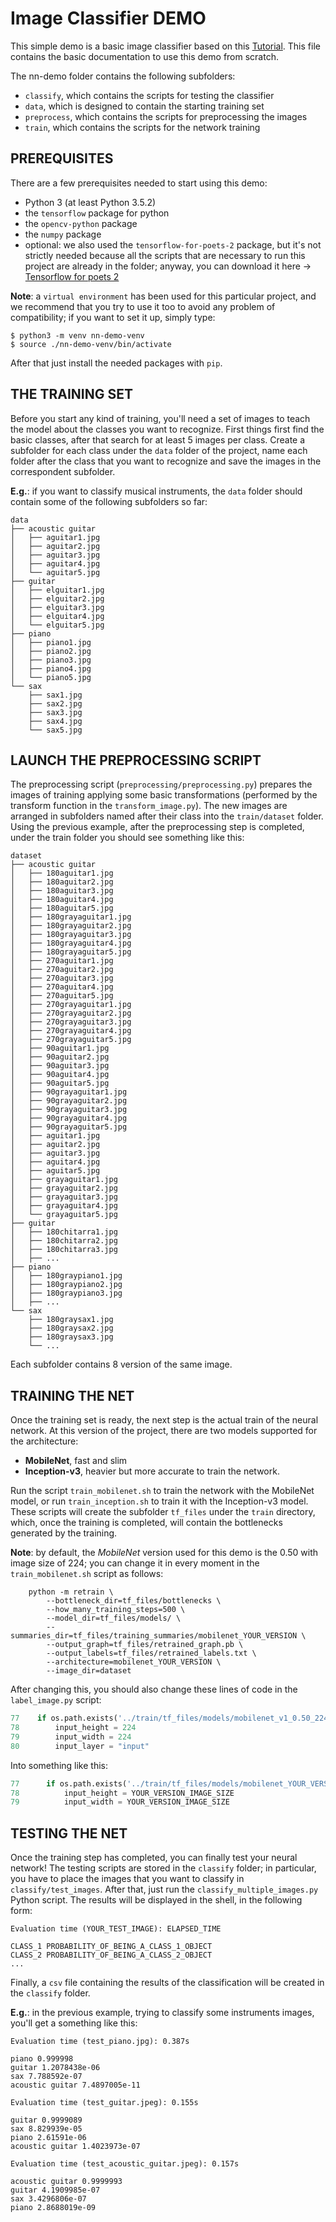# Image Classifier  DEMO
This simple demo is a basic image classifier based on this [Tutorial](https://codelabs.developers.google.com/codelabs/tensorflow-for-poets/#0). This file contains the basic documentation to use this demo from scratch.

The nn-demo folder contains the following subfolders:

+ `classify`, which contains the scripts for testing the classifier
+ `data`, which is designed to contain the starting training set
+ `preprocess`, which contains the scripts for preprocessing the images
+ `train`, which contains the scripts for the network training

## PREREQUISITES

There are a few prerequisites needed to start using this demo:

- Python 3 (at least Python 3.5.2)
- the `tensorflow` package for python
- the `opencv-python` package
- the `numpy` package
- optional: we also used the `tensorflow-for-poets-2` package, but it's not strictly needed because all the scripts that are necessary to run this project are already in the folder; anyway, you can download it here -> [Tensorflow for poets 2](https://github.com/googlecodelabs/tensorflow-for-poets-2)

**Note**: a `virtual environment` has been used for this particular project, and we recommend that you try to use it too to avoid any problem of compatibility; if you want to set it up, simply type:
``` shell
$ python3 -m venv nn-demo-venv
$ source ./nn-demo-venv/bin/activate
```
After that just install the needed packages with `pip`.

## THE TRAINING SET

Before you start any kind of training, you'll need a set of images to teach the model about the classes you want to recognize. First things first find the basic classes, after that search for at least 5 images per class. Create a subfolder for each class under the `data` folder of the project, name each folder after the class that you want to recognize and save the images in the correspondent subfolder.

**E.g.**: if you want to classify musical instruments, the `data` folder should contain some of the following subfolders so far:


    data
    ├── acoustic guitar
    │   ├── aguitar1.jpg
    │   ├── aguitar2.jpg
    │   ├── aguitar3.jpg
    │   ├── aguitar4.jpg
    │   └── aguitar5.jpg
    ├── guitar
    │   ├── elguitar1.jpg
    │   ├── elguitar2.jpg
    │   ├── elguitar3.jpg
    │   ├── elguitar4.jpg
    │   └── elguitar5.jpg
    ├── piano
    │   ├── piano1.jpg
    │   ├── piano2.jpg
    │   ├── piano3.jpg
    │   ├── piano4.jpg
    │   └── piano5.jpg
    └── sax
        ├── sax1.jpg
        ├── sax2.jpg
        ├── sax3.jpg
        ├── sax4.jpg
        └── sax5.jpg




## LAUNCH THE PREPROCESSING SCRIPT
The preprocessing script (`preprocessing/preprocessing.py`) prepares the images of training applying some basic transformations (performed by the transform function in the `transform_image.py`). The new images are arranged in subfolders named after their class into the `train/dataset` folder. Using the previous example, after the preprocessing step is completed, under the train folder you should see something like this:

    dataset
    ├── acoustic guitar
    │   ├── 180aguitar1.jpg
    │   ├── 180aguitar2.jpg
    │   ├── 180aguitar3.jpg
    │   ├── 180aguitar4.jpg
    │   ├── 180aguitar5.jpg
    │   ├── 180grayaguitar1.jpg
    │   ├── 180grayaguitar2.jpg
    │   ├── 180grayaguitar3.jpg
    │   ├── 180grayaguitar4.jpg
    │   ├── 180grayaguitar5.jpg
    │   ├── 270aguitar1.jpg
    │   ├── 270aguitar2.jpg
    │   ├── 270aguitar3.jpg
    │   ├── 270aguitar4.jpg
    │   ├── 270aguitar5.jpg
    │   ├── 270grayaguitar1.jpg
    │   ├── 270grayaguitar2.jpg
    │   ├── 270grayaguitar3.jpg
    │   ├── 270grayaguitar4.jpg
    │   ├── 270grayaguitar5.jpg
    │   ├── 90aguitar1.jpg
    │   ├── 90aguitar2.jpg
    │   ├── 90aguitar3.jpg
    │   ├── 90aguitar4.jpg
    │   ├── 90aguitar5.jpg
    │   ├── 90grayaguitar1.jpg
    │   ├── 90grayaguitar2.jpg
    │   ├── 90grayaguitar3.jpg
    │   ├── 90grayaguitar4.jpg
    │   ├── 90grayaguitar5.jpg
    │   ├── aguitar1.jpg
    │   ├── aguitar2.jpg
    │   ├── aguitar3.jpg
    │   ├── aguitar4.jpg
    │   ├── aguitar5.jpg
    │   ├── grayaguitar1.jpg
    │   ├── grayaguitar2.jpg
    │   ├── grayaguitar3.jpg
    │   ├── grayaguitar4.jpg
    │   └── grayaguitar5.jpg
    ├── guitar
    │   ├── 180chitarra1.jpg
    │   ├── 180chitarra2.jpg
    │   ├── 180chitarra3.jpg
    │   ├── ...
    ├── piano
    │   ├── 180graypiano1.jpg
    │   ├── 180graypiano2.jpg
    │   ├── 180graypiano3.jpg
    │   ├── ...
    └── sax
        ├── 180graysax1.jpg
        ├── 180graysax2.jpg
        ├── 180graysax3.jpg
        └── ...


Each subfolder contains 8 version of the same image.


## TRAINING THE NET

Once the training set is ready, the next step is the actual train of the neural network. At this version of the project, there are two models supported for the architecture:

- **MobileNet**, fast and slim
- **Inception-v3**, heavier but more accurate
to train the network.

Run the script `train_mobilenet.sh` to train the network with the MobileNet model, or run `train_inception.sh` to train it with the Inception-v3 model. These scripts will create the subfolder `tf_files` under the `train` directory, which, once the training is completed, will contain the bottlenecks generated by the training.

**Note**: by default, the _MobileNet_ version used for this demo is the 0.50 with image size of 224; you can change it in every moment in the `train_mobilenet.sh` script as follows:

```shell
    python -m retrain \
        --bottleneck_dir=tf_files/bottlenecks \
        --how_many_training_steps=500 \
        --model_dir=tf_files/models/ \
        --summaries_dir=tf_files/training_summaries/mobilenet_YOUR_VERSION \
        --output_graph=tf_files/retrained_graph.pb \
        --output_labels=tf_files/retrained_labels.txt \
        --architecture=mobilenet_YOUR_VERSION \
        --image_dir=dataset
```
After changing this, you should also change these lines of code in the `label_image.py` script:
``` python
77    if os.path.exists('../train/tf_files/models/mobilenet_v1_0.50_224'):
78        input_height = 224
79        input_width = 224
80        input_layer = "input"

```
Into something like this:
``` python
77      if os.path.exists('../train/tf_files/models/mobilenet_YOUR_VERSION'):
78          input_height = YOUR_VERSION_IMAGE_SIZE
79          input_width = YOUR_VERSION_IMAGE_SIZE
```


## TESTING THE NET

Once the training step has completed, you can finally test your neural network! The testing scripts are stored in the `classify` folder; in particular, you have to place the images that you want to classify in `classify/test_images`. After that, just run the `classify_multiple_images.py` Python script.
The results will be displayed in the shell, in the following form:

    Evaluation time (YOUR_TEST_IMAGE): ELAPSED_TIME

    CLASS_1 PROBABILITY_OF_BEING_A_CLASS_1_OBJECT
    CLASS_2 PROBABILITY_OF_BEING_A_CLASS_2_OBJECT
    ...

Finally, a `csv` file containing the results of the classification will be created in the `classify` folder.

**E.g.**: in the previous example, trying to classify some instruments images, you'll get a something like this:

    Evaluation time (test_piano.jpg): 0.387s

    piano 0.999998
    guitar 1.2078438e-06
    sax 7.788592e-07
    acoustic guitar 7.4897005e-11

    Evaluation time (test_guitar.jpeg): 0.155s

    guitar 0.9999089
    sax 8.829939e-05
    piano 2.61591e-06
    acoustic guitar 1.4023973e-07

    Evaluation time (test_acoustic_guitar.jpeg): 0.157s

    acoustic guitar 0.9999993
    guitar 4.1909985e-07
    sax 3.4296806e-07
    piano 2.8688019e-09
